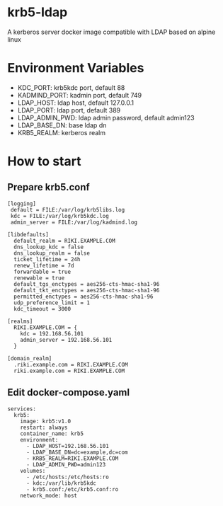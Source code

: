 # krb5-ldap
A kerberos server docker image compatible with LDAP based on alpine linux

# Environment Variables
- KDC_PORT: krb5kdc port, default 88
- KADMIND_PORT: kadmin port, default 749
- LDAP_HOST: ldap host, default 127.0.0.1
- LDAP_PORT: ldap port, default 389
- LDAP_ADMIN_PWD: ldap admin password, default admin123
- LDAP_BASE_DN: base ldap dn
- KRB5_REALM: kerberos realm

# How to start
## Prepare krb5.conf
```
[logging]
 default = FILE:/var/log/krb5libs.log
 kdc = FILE:/var/log/krb5kdc.log
 admin_server = FILE:/var/log/kadmind.log

[libdefaults]
  default_realm = RIKI.EXAMPLE.COM
  dns_lookup_kdc = false
  dns_lookup_realm = false
  ticket_lifetime = 24h
  renew_lifetime = 7d
  forwardable = true
  renewable = true
  default_tgs_enctypes = aes256-cts-hmac-sha1-96
  default_tkt_enctypes = aes256-cts-hmac-sha1-96
  permitted_enctypes = aes256-cts-hmac-sha1-96
  udp_preference_limit = 1
  kdc_timeout = 3000

[realms]
  RIKI.EXAMPLE.COM = {
    kdc = 192.168.56.101
    admin_server = 192.168.56.101
  }

[domain_realm]
  .riki.example.com = RIKI.EXAMPLE.COM
  riki.example.com = RIKI.EXAMPLE.COM
```
## Edit docker-compose.yaml
```
services:
  krb5:
    image: krb5:v1.0
    restart: always
    container_name: krb5
    environment:
      - LDAP_HOST=192.168.56.101
      - LDAP_BASE_DN=dc=example,dc=com
      - KRB5_REALM=RIKI.EXAMPLE.COM
      - LDAP_ADMIN_PWD=admin123
    volumes:
      - /etc/hosts:/etc/hosts:ro
      - kdc:/var/lib/krb5kdc
      - krb5.conf:/etc/krb5.conf:ro
    network_mode: host
```
